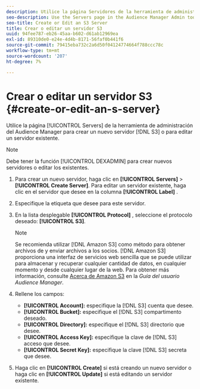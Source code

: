 ```yaml
---
description: Utilice la página Servidores de la herramienta de administración del Audience Manager para crear un nuevo servidor S3 o editar uno existente.
seo-description: Use the Servers page in the Audience Manager Admin tool to create a new S3 server or to edit an existing server.
seo-title: Create or Edit an S3 Server
title: Crear o editar un servidor S3
uuid: 94fee787-eb26-45aa-b602-d61ab12969ea
exl-id: 89310de0-e24e-4d4b-8171-56faf0b441f6
source-git-commit: 79415eba732c2a6d50f04124774664f788ccc78c
workflow-type: tm+mt
source-wordcount: '207'
ht-degree: 7%

---
```


# Crear o editar un servidor S3 {#create-or-edit-an-s-server}

Utilice la página [!UICONTROL Servers] de la herramienta de administración del Audience Manager para crear un nuevo servidor [!DNL S3] o para editar un servidor existente.

>[!NOTE]
>
>Debe tener la función [!UICONTROL DEXADMIN] para crear nuevos servidores o editar los existentes.

1. Para crear un nuevo servidor, haga clic en **[!UICONTROL Servers]** > **[!UICONTROL Create Server]**. Para editar un servidor existente, haga clic en el servidor que desee en la columna **[!UICONTROL Label]** .
1. Especifique la etiqueta que desee para este servidor.
1. En la lista desplegable **[!UICONTROL Protocol]** , seleccione el protocolo deseado: **[!UICONTROL S3]**.

   >[!NOTE]
   >
   >Se recomienda utilizar [!DNL Amazon S3] como método para obtener archivos de y enviar archivos a los socios. [!DNL Amazon S3] proporciona una interfaz de servicios web sencilla que se puede utilizar para almacenar y recuperar cualquier cantidad de datos, en cualquier momento y desde cualquier lugar de la web. Para obtener más información, consulte [Acerca de Amazon S3](https://experienceleague.adobe.com/docs/audience-manager/user-guide/reference/amazon-s3.html) en la *Guía del usuario Audience Manager*.

1. Rellene los campos:

   * **[!UICONTROL Account]:** especifique la  [!DNL S3] cuenta que desee.
   * **[!UICONTROL Bucket]:** especifique el  [!DNL S3] compartimento deseado.
   * **[!UICONTROL Directory]:** especifique el  [!DNL S3] directorio que desee.
   * **[!UICONTROL Access Key]:** especifique la clave de  [!DNL S3] acceso que desee.
   * **[!UICONTROL Secret Key]:** especifique la clave  [!DNL S3] secreta que desee.

1. Haga clic en **[!UICONTROL Create]** si está creando un nuevo servidor o haga clic en **[!UICONTROL Update]** si está editando un servidor existente.
